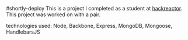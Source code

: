 #shortly-deploy
This is a project I completed as a student at [hackreactor](http://hackreactor.com). This project was worked on with a pair.

technologies used: Node, Backbone, Express, MongoDB, Mongoose, HandlebarsJS